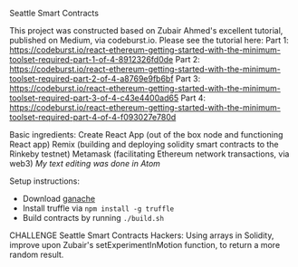 Seattle Smart Contracts

This project was constructed based on Zubair Ahmed's excellent tutorial, published on Medium, via codeburst.io.
Please see the tutorial here:
Part 1: https://codeburst.io/react-ethereum-getting-started-with-the-minimum-toolset-required-part-1-of-4-8912326fd0de
Part 2: https://codeburst.io/react-ethereum-getting-started-with-the-minimum-toolset-required-part-2-of-4-a8769e9fb6bf
Part 3: https://codeburst.io/react-ethereum-getting-started-with-the-minimum-toolset-required-part-3-of-4-c43e4400ad65
Part 4: https://codeburst.io/react-ethereum-getting-started-with-the-minimum-toolset-required-part-4-of-4-f093027e780d

Basic ingredients:
Create React App (out of the box node and functioning React app)
Remix (building and deploying solidity smart contracts to the Rinkeby testnet)
Metamask (facilitating Ethereum network transactions, via web3)
*My text editing was done in Atom*

Setup instructions:
- Download [ganache](https://truffleframework.com/ganache/)
- Install truffle via `npm install -g truffle`
- Build contracts by running `./build.sh`

CHALLENGE
Seattle Smart Contracts Hackers:
Using arrays in Solidity, improve upon Zubair's setExperimentInMotion function, to return a more random result.


